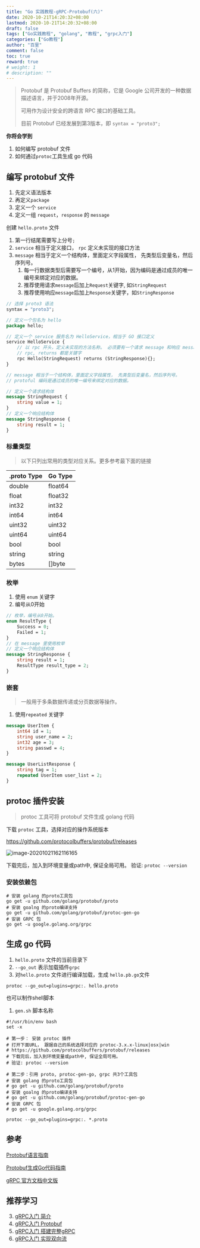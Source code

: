 ```yaml
---
title: "Go 实践教程-gRPC-Protobuf(六)"
date: 2020-10-21T14:20:32+08:00
lastmod: 2020-10-21T14:20:32+08:00
draft: false
tags: ["Go实践教程", "golang", "教程", "grpc入门"]
categories: ["Go教程"]
author: "百里"
comment: false
toc: true
reward: true
# weight: 1
# description: ""
---
```




> Protobuf 是 Protobuf Buffers 的简称，它是 Google 公司开发的一种数据描述语言，并于2008年开源。
>
> 可用作为设计安全的跨语言 RPC 接口的基础工具。
>
> 目前 Protobuf 已经发展到第3版本，即 `syntax = "proto3"; `



**你将会学到**

1. 如何编写 protobuf 文件
2. 如何通过`protoc`工具生成 go 代码



## 编写 protobuf 文件

1. 先定义语法版本
2. 再定义`package`
3. 定义一个 `service`
4. 定义一组 `request`，`response` 的 `message`



创建 `hello.proto` 文件

1. 第一行结尾需要写上分号`;`
2. `service` 相当于定义接口， `rpc` 定义未实现的接口方法
3. `message` 相当于定义一个结构体，里面定义字段属性， 先类型后变量名，然后序列号。
   1. 每一行数据类型后需要写一个编号，从1开始，因为编码是通过成员的唯一编号来绑定对应的数据。
   2. 推荐使用请求`message`后加上`Request`关键字,  如`StringRequest`
   3. 推荐使用响应`message`后加上`Response`关键字，如`StringResponse`

```protobuf
// 选择 proto3 语法
syntax = "proto3"; 

// 定义一个包名为 hello
package hello;

// 定义一个 service 服务名为 HelloService，相当于 GO 接口定义
service HelloService {
    // 以 rpc 开头，定义未实现的方法名称。 必须要有一个请求 message 和响应 message
    // rpc, returns 都是关键字
    rpc Hello(StringRequest) returns (StringResponse){}; 
}

// message 相当于一个结构体，里面定义字段属性， 先类型后变量名，然后序列号。
// protoful 编码是通过成员的唯一编号来绑定对应的数据。

// 定义一个请求结构体
message StringRequest {
    string value = 1;
} 
// 定义一个响应结构体
message StringResponse {
    string result = 1;
}
```



### 标量类型

> 以下只列出常用的类型对应关系。更多参考最下面的链接

| .proto Type | Go Type |
| ----------- | ------- |
| double      | float64 |
| float       | float32 |
| int32       | int32   |
| int64       | int64   |
| uint32      | uint32  |
| uint64      | uint64  |
| bool        | bool    |
| string      | string  |
| bytes       | []byte  |

### 枚举
1. 使用 `enum` 关键字
2. 编号从0开始

```protobuf
// 枚举，编号从0开始。
enum ResultType {
    Success = 0;
    Failed = 1;
}
// 在 message 里使用枚举
// 定义一个响应结构体
message StringResponse {
    string result = 1;
    ResultType result_type = 2;
}
```

### 嵌套

> 一般用于多条数据传递或分页数据等操作。

1. 使用`repeated` 关键字

```protobuf
message UserItem {
    int64 id = 1;
    string user_name = 2;
    int32 age = 3;
    string passwd = 4;
}

message UserListResponse {
    string tag = 1;
    repeated UserItem user_list = 2;
}
```



## protoc 插件安装

> protoc 工具可将 protobuf 文件生成 golang 代码

下载 `protoc` 工具，选择对应的操作系统版本

https://github.com/protocolbuffers/protobuf/releases 

![image-20201021162116165](https://cdn.jsdelivr.net/gh/yezihack/assets/b/20201021162117.png?imageslim)

下载完后，加入到环境变量或path中, 保证全局可用。
验证: `protoc --version`

### 安装依赖包

```shell
# 安装 golang 的proto工具包
go get -u github.com/golang/protobuf/proto
# 安装 goalng 的proto编译支持
go get -u github.com/golang/protobuf/protoc-gen-go
# 安装 GRPC 包
go get -u google.golang.org/grpc
```

## 生成 go 代码

1. `hello.proto` 文件的当前目录下
2. `--go_out` 表示加载插件`grpc`
3. 对`hello.proto` 文件进行编译加载，生成 `hello.pb.go`文件

```shell
protoc --go_out=plugins=grpc:. hello.proto
```

也可以制作shell脚本

1. `gen.sh` 脚本名称

```shell
#!/usr/bin/env bash
set -x

# 第一步： 安装 protoc 插件
# 打开下面URL， 跟据自己的系统选择对应的 protoc-3.x.x-linux|osx|win
# https://github.com/protocolbuffers/protobuf/releases
# 下载完后，加入到环境变量或path中, 保证全局可用。
# 验证: protoc --version

# 第二步：引用 proto, protoc-gen-go, grpc 共3个工具包
# 安装 golang 的proto工具包
# go get -u github.com/golang/protobuf/proto
# 安装 goalng 的proto编译支持
# go get -u github.com/golang/protobuf/protoc-gen-go
# 安装 GRPC 包
# go get -u google.golang.org/grpc

protoc --go_out=plugins=grpc:. *.proto
```

## 参考

[Protobuf语言指南](https://juejin.im/post/6844903942170624008)

[Protobuf生成Go代码指南](https://juejin.im/post/6844903944511029262)

[gRPC 官方文档中文版](http://doc.oschina.net/grpc)



## 推荐学习

3. [gRPC入门 简介](https://www.sgfoot.com/tutorial-grpc-base.html)
2. [gRPC入门 Protobuf](https://www.sgfoot.com/tutorial-grpc-protobuf.html)
3. [gRPC入门 搭建完整gRPC](https://www.sgfoot.com/tutorial-grpc-simple.html)
4. [gRPC入门 实现双向流](https://www.sgfoot.com/tutorial-grpc-stream-simple.html)